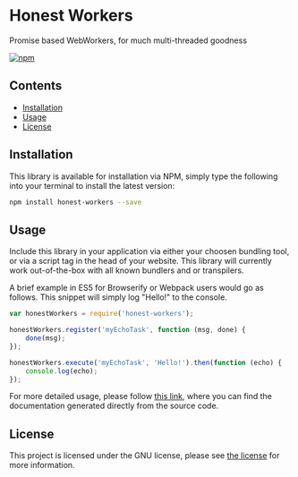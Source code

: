 # Honest Workers
Promise based WebWorkers, for much multi-threaded goodness

[![npm](https://img.shields.io/npm/v/honest-workers.svg?style=flat-square)](https://www.npmjs.com/package/honest-workers)

## Contents
- [Installation](#installation)
- [Usage](#usage)
- [License](#license)

## Installation
This library is available for installation via NPM, simply type the following into your terminal to install the latest version:

```bash
npm install honest-workers --save
```

## Usage
Include this library in your application via either your choosen bundling tool, or via a script tag in the head of your website. This library will currently work out-of-the-box with all known bundlers and or transpilers.

A brief example in ES5 for Browserify or Webpack users would go as follows. This snippet will simply log "Hello!" to the console.

```javascript
var honestWorkers = require('honest-workers');

honestWorkers.register('myEchoTask', function (msg, done) {
    done(msg);
});

honestWorkers.execute('myEchoTask', 'Hello!').then(function (echo) {
    console.log(echo);
});
```

For more detailed usage, please follow [this link](https://iainreid820.github.io/honest-workers/), where you can find the documentation generated directly from the source code.

## License
This project is licensed under the GNU license, please see [the license](http://www.gnu.org/licenses/gpl-3.0.txt) for more information.
